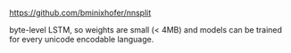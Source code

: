 https://github.com/bminixhofer/nnsplit

byte-level LSTM, so weights are small (< 4MB) and models can be trained for every unicode encodable language.
